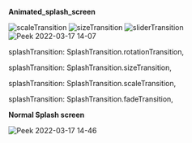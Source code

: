 **Animated_splash_screen**


![scaleTransition](https://user-images.githubusercontent.com/95606753/158772987-b236b5e4-3b4c-4664-af83-bcf67fc5e865.gif)
![sizeTransition](https://user-images.githubusercontent.com/95606753/158773000-842af76e-30e5-4e77-8b0c-aa193b2a2039.gif)
![sliderTransition](https://user-images.githubusercontent.com/95606753/158773005-4cae2c71-dc7e-42ff-b303-0fafe9d0a4f0.gif)
![Peek 2022-03-17 14-07](https://user-images.githubusercontent.com/95606753/158773014-af1e7e84-28eb-426e-803b-515e1c27fee9.gif)

splashTransition: SplashTransition.rotationTransition,

splashTransition: SplashTransition.sizeTransition,

splashTransition: SplashTransition.scaleTransition,

splashTransition: SplashTransition.fadeTransition,

**Normal Splash screen**

![Peek 2022-03-17 14-46](https://user-images.githubusercontent.com/95606753/158777102-0154fc3e-102d-4466-ba07-2e5231bde91d.gif)



